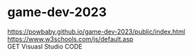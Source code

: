 # game-dev-2023
https://powbaby.github.io/game-dev-2023/public/index.html <br>
https://www.w3schools.com/js/default.asp <br>
GET Visuasl Studio CODE

